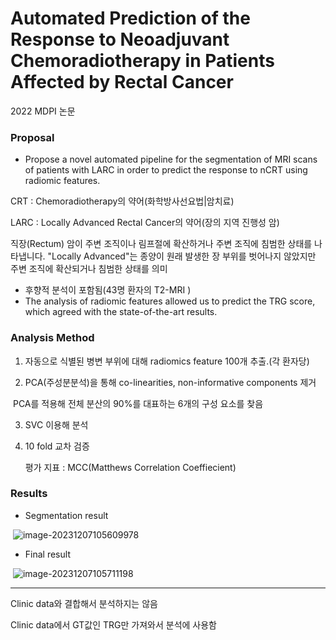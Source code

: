 # Automated Prediction of the Response to Neoadjuvant Chemoradiotherapy in Patients Affected by Rectal Cancer

2022 MDPI 논문



### Proposal

- Propose a novel automated pipeline for the segmentation of MRI scans of patients with LARC in order to predict the response to nCRT using radiomic features.

CRT : Chemoradiotherapy의 약어(화학방사선요법|암치료)

LARC : Locally Advanced Rectal Cancer의 약어(장의 지역 진행성 암)

직장(Rectum) 암이 주변 조직이나 림프절에 확산하거나 주변 조직에 침범한 상태를 나타냅니다. "Locally Advanced"는 종양이 원래 발생한 장 부위를 벗어나지 않았지만 주변 조직에 확산되거나 침범한 상태를 의미

- 후향적 분석이 포함됨(43명 환자의 T2-MRI )
- The analysis of radiomic features allowed us to predict the TRG score, which agreed with the state-of-the-art results.

### Analysis Method

1. 자동으로 식별된 병변 부위에 대해 radiomics feature 100개 추출.(각 환자당)

2. PCA(주성분분석)을 통해 co-linearities, non-informative components 제거

​	PCA를 적용해 전체 분산의 90%를 대표하는 6개의 구성 요소를 찾음

3. SVC 이용해 분석

4. 10 fold 교차 검증

   평가 지표 : MCC(Matthews Correlation Coeffiecient)



### Results

- Segmentation result

​	![image-20231207105609978](C:\Users\User\AppData\Roaming\Typora\typora-user-images\image-20231207105609978.png)



- Final result

​	![image-20231207105711198](C:\Users\User\AppData\Roaming\Typora\typora-user-images\image-20231207105711198.png)



----

Clinic data와 결합해서 분석하지는 않음

Clinic data에서 GT값인 TRG만 가져와서 분석에 사용함